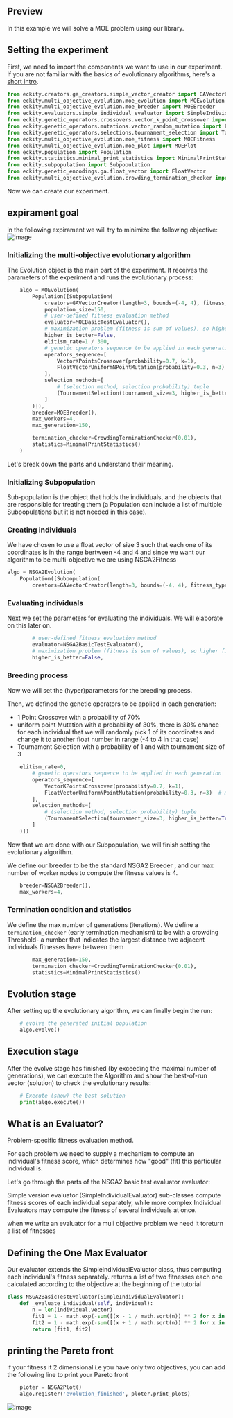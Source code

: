 ## Preview

In this example we will solve a MOE problem using our library.

## Setting the experiment

First, we need to import the components we want to use in our experiment. If you are not familiar with the basics of evolutionary algorithms, here's a [short intro](https://drive.google.com/file/d/0B6G3tbmMcpR4WVBTeDhKa3NtQjg/view?resourcekey=0-zLNbQBpLQ7jC_HVVQGLrzA).

```python
from eckity.creators.ga_creators.simple_vector_creator import GAVectorCreator
from eckity.multi_objective_evolution.moe_evolution import MOEvolution
from eckity.multi_objective_evolution.moe_breeder import MOEBreeder
from eckity.evaluators.simple_individual_evaluator import SimpleIndividualEvaluator
from eckity.genetic_operators.crossovers.vector_k_point_crossover import VectorKPointsCrossover
from eckity.genetic_operators.mutations.vector_random_mutation import FloatVectorUniformNPointMutation
from eckity.genetic_operators.selections.tournament_selection import TournamentSelection
from eckity.multi_objective_evolution.moe_fitness import MOEFitness
from eckity.multi_objective_evolution.moe_plot import MOEPlot
from eckity.population import Population
from eckity.statistics.minimal_print_statistics import MinimalPrintStatistics
from eckity.subpopulation import Subpopulation
from eckity.genetic_encodings.ga.float_vector import FloatVector
from eckity.multi_objective_evolution.crowding_termination_checker import CrowdingTerminationChecker
```

Now we can create our experiment.

## expirament goal
in the following expirament we will try to minimize the following objective:
![image](https://user-images.githubusercontent.com/63184030/221292171-7e41d3b3-1798-455e-baba-aef995a72124.png)

### Initializing the multi-objective evolutionary algorithm

The Evolution object is the main part of the experiment. It receives the parameters of the experiment and runs the evolutionary process:

```python
	algo = MOEvolution(
		Population([Subpopulation(
			creators=GAVectorCreator(length=3, bounds=(-4, 4), fitness_type=MOEFitness, vector_type=FloatVector),
			population_size=150,
			# user-defined fitness evaluation method
			evaluator=MOEBasicTestEvaluator(),
			# maximization problem (fitness is sum of values), so higher fitness is better
			higher_is_better=False,
			elitism_rate=1 / 300,
			# genetic operators sequence to be applied in each generation
			operators_sequence=[
				VectorKPointsCrossover(probability=0.7, k=1),
				FloatVectorUniformNPointMutation(probability=0.3, n=3)  # maybe chnge mutation
			],
			selection_methods=[
				# (selection method, selection probability) tuple
				(TournamentSelection(tournament_size=3, higher_is_better=True), 1)
			]
		)]),
		breeder=MOEBreeder(),
		max_workers=4,
		max_generation=150,

		termination_checker=CrowdingTerminationChecker(0.01),
		statistics=MinimalPrintStatistics()
	)

```

Let's break down the parts and understand their meaning.

### Initializing Subpopulation

Sub-population is the object that holds the individuals, and the objects that are responsible for treating them (a Population can include a list of multiple Subpopulations but it is not needed in this case).

### Creating individuals

We have chosen to use a float vector of size 3 such that each one of its coordinates is in the range bertween -4 and 4
and since we want our algorithm to be multi-objective we are using NSGA2Fitness

```python
algo = NSGA2Evolution(
	Population([Subpopulation(
		creators=GAVectorCreator(length=3, bounds=(-4, 4), fitness_type=NSGA2Fitness, vector_type=FloatVector),
```

### Evaluating individuals

Next we set the parameters for evaluating the individuals. We will elaborate on this later on.

```python
		# user-defined fitness evaluation method
		evaluator=NSGA2BasicTestEvaluator(),
		# maximization problem (fitness is sum of values), so higher fitness is better
		higher_is_better=False,
```

### Breeding process

Now we will set the (hyper)parameters for the breeding process.

Then, we defined the genetic operators to be applied in each generation:

-   1 Point Crossover with a probability of 70%
-   uniform  point Mutation with a probability of 30%, there is 30% chance for each individual that we will randomly pick 1 of its coordinates and change it to another float number in range (-4 to 4 in that case)
-   Tournament Selection with a probability of 1 and with tournament size of 3

```python
	elitism_rate=0,
		# genetic operators sequence to be applied in each generation
		operators_sequence=[
			VectorKPointsCrossover(probability=0.7, k=1),
			FloatVectorUniformNPointMutation(probability=0.3, n=3)  # maybe chnge mutation
		],
		selection_methods=[
			# (selection method, selection probability) tuple
			(TournamentSelection(tournament_size=3, higher_is_better=True), 1)
		]
	)])
```

Now that we are done with our Subpopulation, we will finish setting the evolutionary algorithm.

We define our breeder to be the standard NSGA2 Breeder , and our max number of worker nodes to compute the fitness values is 4.

```python
	breeder=NSGA2Breeder(),
	max_workers=4,
```

### Termination condition and statistics

We define the max number of generations (iterations). We define a `termination_checker` (early termination mechanism) to be with a crowding Threshold- a number that indicates the largest distance two adjacent individuals fitnesses have between them

```python
		max_generation=150,
		termination_checker=CrowdingTerminationChecker(0.01),
		statistics=MinimalPrintStatistics()
```


## Evolution stage

After setting up the evolutionary algorithm, we can finally begin the run:

```python
    # evolve the generated initial population
    algo.evolve()
```

## Execution stage

After the evolve stage has finished (by exceeding the maximal number of generations), we can execute the Algorithm and show the best-of-run vector (solution) to check the evolutionary results:

```python
    # Execute (show) the best solution
    print(algo.execute())
```

## What is an Evaluator?

Problem-specific fitness evaluation method.

For each problem we need to supply a mechanism to compute an individual's fitness score, which determines how "good" (fit) this particular individual is.

Let's go through the parts of the NSGA2 basic test evaluator evaluator:

Simple version evaluator (SimpleIndividualEvaluator) sub-classes compute fitness scores of each individual separately, while more complex Individual Evaluators may compute the fitness of several individuals at once.

when we write an evaluator for a muli objective problem we need it toreturn a list of fitnesses

## Defining the One Max Evaluator

Our evaluator extends the SimpleIndividualEvaluator class, thus computing each individual's fitness separately. returns a list of two fitnesses each one calculated according to the objective at the beginning of the tutorial 

```python
class NSGA2BasicTestEvaluator(SimpleIndividualEvaluator):
	def _evaluate_individual(self, individual):
		n = len(individual.vector)
		fit1 = 1 - math.exp(-sum([(x - 1 / math.sqrt(n)) ** 2 for x in individual.vector]))
		fit2 = 1 - math.exp(-sum([(x + 1 / math.sqrt(n)) ** 2 for x in individual.vector]))
		return [fit1, fit2]
```

## printing the Pareto front 
if your fitness it 2 dimensional i.e you have only two objectives, you can add the following line to print your Pareto front  
```python
	ploter = NSGA2Plot()
	algo.register('evolution_finished', ploter.print_plots)
```
![image](https://user-images.githubusercontent.com/63184030/221371884-9fc20c7b-1c15-44bc-add5-7e6e8d16584c.png)

